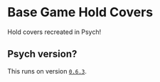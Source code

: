 # Base Game Hold Covers
Hold covers recreated in Psych!
## Psych version?
This runs on version [`0.6.3`](https://github.com/ShadowMario/FNF-PsychEngine/releases/tag/0.6.3).